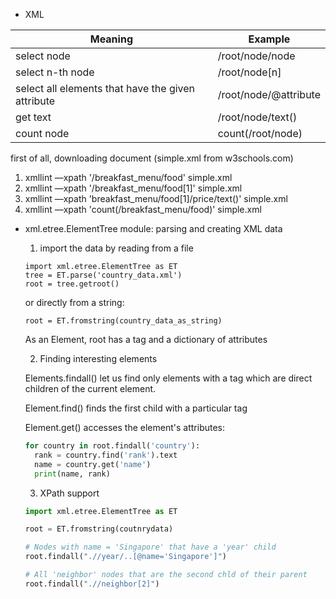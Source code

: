 

* XML 

| Meaning                                           | Example               |
| ------------------------------------------------- | --------------------- |
| select node                                       | /root/node/node       |
| select n-th node                                  | /root/node[n]         |
| select all elements that have the given attribute | /root/node/@attribute |
| get text                                          | /root/node/text()     |
| count node                                        | count(/root/node)     |



first of all, downloading document (simple.xml from w3schools.com)

1. xmllint —xpath '/breakfast_menu/food' simple.xml
2. xmllint —xpath '/breakfast_menu/food[1]' simple.xml
3. xmllint —xpath 'breakfast_menu/food[1]/price/text()' simple.xml
4. xmllint —xpath 'count(/breakfast_menu/food)' simple.xml



* xml.etree.ElementTree module: parsing and creating XML data

  

  

  1. import the data by reading from a file

  ```
  import xml.etree.ElementTree as ET
  tree = ET.parse('country_data.xml')
  root = tree.getroot()
  ```

  or directly from a string:

  ```
  root = ET.fromstring(country_data_as_string)
  ```

  As an Element, root has a tag and a dictionary of attributes

  

  



  2. Finding interesting elements

  Elements.findall() let us find only elements with a tag which are direct children of the current element.

  Element.find() finds the first child with a particular tag

  Element.get() accesses the element's attributes:

  ```python
  for country in root.findall('country'):
  	rank = country.find('rank').text
  	name = country.get('name')
  	print(name, rank)
  ```

  
  
  

  3. XPath support

  ```python
  import xml.etree.ElementTree as ET
  
  root = ET.fromstring(coutnrydata)
  
  # Nodes with name = 'Singapore' that have a 'year' child
  root.findall(".//year/..[@name='Singapore']")
  
  # All 'neighbor' nodes that are the second chld of their parent
  root.findall(".//neighbor[2]")
  ```

  








